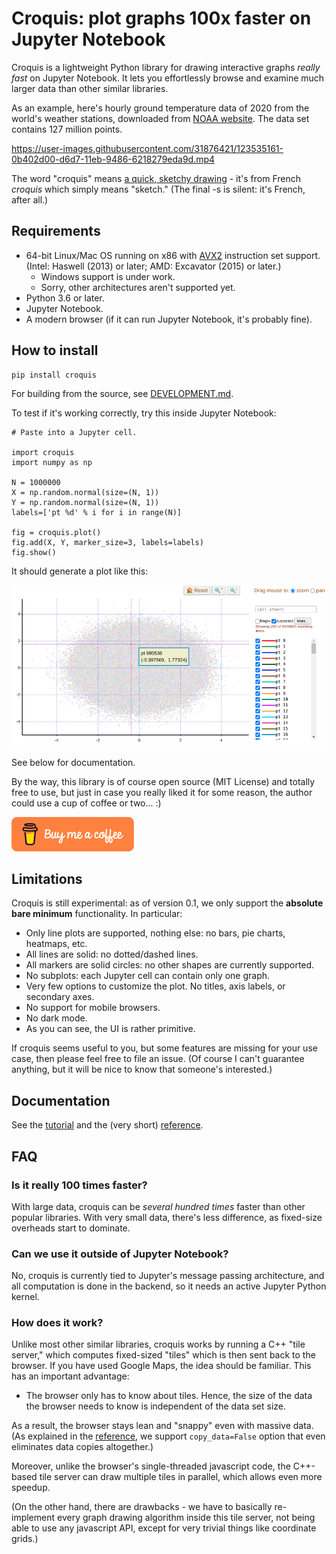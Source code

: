 # Croquis: plot graphs 100x faster on Jupyter Notebook

Croquis is a lightweight Python library for drawing interactive graphs *really
fast* on Jupyter Notebook.  It lets you effortlessly browse and examine much
larger data than other similar libraries.

As an example, here's hourly ground temperature data of 2020 from the world's
weather stations, downloaded from [NOAA website](https://www.ncdc.noaa.gov/isd/data-access).
The data set contains 127 million points.

https://user-images.githubusercontent.com/31876421/123535161-0b402d00-d6d7-11eb-9486-6218279eda9d.mp4

The word "croquis" means [a quick, sketchy drawing](https://en.wikipedia.org/wiki/Croquis) -
it's from French *croquis* which simply means "sketch."  (The final -s is
silent: it's French, after all.)

## Requirements

- 64-bit Linux/Mac OS running on x86 with
  [AVX2](https://en.wikipedia.org/wiki/Advanced_Vector_Extensions#CPUs_with_AVX2)
  instruction set support.  (Intel: Haswell (2013) or later; AMD: Excavator
  (2015) or later.)
  - Windows support is under work.
  - Sorry, other architectures aren't supported yet.
- Python 3.6 or later.
- Jupyter Notebook.
- A modern browser (if it can run Jupyter Notebook, it's probably fine).

## How to install

```
pip install croquis
```

For building from the source, see [DEVELOPMENT.md](DEVELOPMENT.md).

To test if it's working correctly, try this inside Jupyter Notebook:

```
# Paste into a Jupyter cell.

import croquis
import numpy as np

N = 1000000
X = np.random.normal(size=(N, 1))
Y = np.random.normal(size=(N, 1))
labels=['pt %d' % i for i in range(N)]

fig = croquis.plot()
fig.add(X, Y, marker_size=3, labels=labels)
fig.show()
```

It should generate a plot like this:

![Gaussian distribution example](./doc/ex1.png)

See below for documentation.

By the way, this library is of course open source (MIT License) and totally free
to use, but just in case you really liked it for some reason, the author could
use a cup of coffee or two... :)

[![buy me a coffee](.github/donation-button.png)](https://www.buymeacoffee.com/yongjikkim)

## Limitations

Croquis is still experimental: as of version 0.1, we only support the **absolute
bare minimum** functionality.  In particular:

- Only line plots are supported, nothing else: no bars, pie charts, heatmaps, etc.
- All lines are solid: no dotted/dashed lines.
- All markers are solid circles: no other shapes are currently supported.
- No subplots: each Jupyter cell can contain only one graph.
- Very few options to customize the plot.  No titles, axis labels, or secondary axes.
- No support for mobile browsers.
- No dark mode.
- As you can see, the UI is rather primitive.

If croquis seems useful to you, but some features are missing for your use case,
then please feel free to file an issue.  (Of course I can't guarantee anything,
but it will be nice to know that someone's interested.)

## Documentation

See the [tutorial](doc/tutorial.md) and the (very short)
[reference](doc/reference.md).

## FAQ

### Is it really 100 times faster?

With large data, croquis can be *several hundred times* faster than other
popular libraries.  With very small data, there's less difference, as fixed-size
overheads start to dominate.

### Can we use it outside of Jupyter Notebook?

No, croquis is currently tied to Jupyter's message passing architecture, and all
computation is done in the backend, so it needs an active Jupyter Python
kernel.

### How does it work?

Unlike most other similar libraries, croquis works by running a C++ "tile
server," which computes fixed-sized "tiles" which is then sent back to the
browser.  If you have used Google Maps, the idea should be familiar.  This has
an important advantage:

- The browser only has to know about tiles.  Hence, the size of the data the
  browser needs to know is independent of the data set size.

As a result, the browser stays lean and "snappy" even with massive data.
(As explained in the [reference](doc/reference.md), we support `copy_data=False`
option that even eliminates data copies altogether.)

Moreover, unlike the browser's single-threaded javascript code, the C++-based
tile server can draw multiple tiles in parallel, which allows even more speedup.

(On the other hand, there are drawbacks - we have to basically re-implement every
graph drawing algorithm inside this tile server, not being able to use any
javascript API, except for very trivial things like coordinate grids.)
